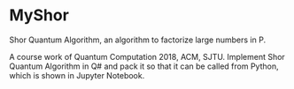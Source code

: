 # MyShor
Shor Quantum Algorithm, an algorithm to factorize large numbers in P.

A course work of Quantum Computation 2018, ACM, SJTU.
Implement Shor Quantum Algorithm in Q# and pack it so that it can be called from Python, which is shown in Jupyter Notebook.

